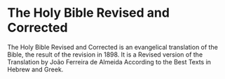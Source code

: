 # The Holy Bible Revised and Corrected

The Holy Bible Revised and Corrected is an evangelical translation of the Bible, the result of the revision in 1898. It is a Revised version of the Translation by João Ferreira de Almeida According to the Best Texts in Hebrew and Greek.
